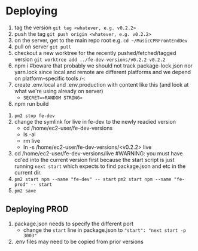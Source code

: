 # Deploying
1. tag the version `git tag <whatever, e.g. v0.2.2>`
1. push the tag `git push origin <whatever, e.g. v0.2.2>`
1. on the server, get to the main repo root e.g. `cd ~/MusicCPRFrontEndDev`
1. pull on server `git pull`
1. checkout a new worktree for the recently pushed/fetched/tagged version `git worktree add ../fe-dev-versions/v0.2.2 v0.2.2`
1. npm i #beware that probably we should not track package-lock.json nor yarn.lock since local and remote are different platforms and we depend on platform-specific tools /-:
1. create .env.local and .env.production with content like this (and look at what we're using already on server)
    - `SECRET=<RANDOM STRING>`
1. npm run build
<!-- 1. `npm run dev` -->
<!-- 
1. If you push to main, it will re-deploy to dev.tele.band
    * the continuous deploy setup was created following [the steps detailed here](https://itnext.io/deploy-next-js-apps-using-github-actions-6322261757bc)
        * if the dev site loads, but fails to permit login, possibly the server's `.env.local` was removed/doesn't exist
        * beware: it seems that sometimes some pushed commits do not trigger the action 🤷
 -->
1. `pm2 stop fe-dev`
1. change the symlink for live in fe-dev to the newly readied version
    * cd /home/ec2-user/fe-dev-versions
    * ls -al
    * rm live
    * ln -s /home/ec2-user/fe-dev-versions/<v0.2.2> live
1. cd /home/ec2-user/fe-dev-versions/live #WARNING: you must have cd'ed into the current version first because the start script is just running `next start` which expects to find package.json and etc in the current dir.
1. `pm2 start npm --name "fe-dev" -- start`
    `pm2 start npm --name "fe-prod" -- start`
1. `pm2 save`

## Deploying PROD

1. package.json needs to specify the different port
    * change the `start` line in package.json to `"start": "next start -p 3003"`
1. .env files may need to be copied from prior versions 
